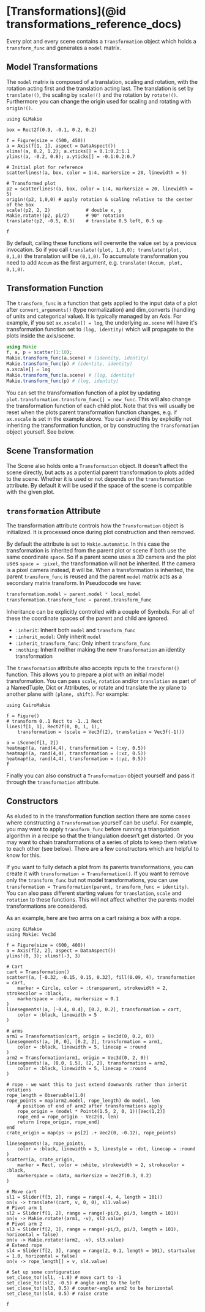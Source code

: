 # [Transformations](@id transformations_reference_docs)

Every plot and every scene contains a `Transformation` object which holds a `transform_func` and generates a `model` matrix.

## Model Transformations

The `model` matrix is composed of a translation, scaling and rotation, with the rotation acting first and the translation acting last.
The translation is set by `translate!()`, the scaling by `scale!()` and the rotation by `rotate!()`.
Furthermore you can change the origin used for scaling and rotating with `origin!()`.

```@figure backend=GLMakie
using GLMakie

box = Rect2f(0.9, -0.1, 0.2, 0.2)

f = Figure(size = (500, 450))
a = Axis(f[1, 1], aspect = DataAspect())
xlims!(a, 0.2, 1.2); a.xticks[] = 0.1:0.2:1.1
ylims!(a, -0.2, 0.8); a.yticks[] = -0.1:0.2:0.7

# Initial plot for reference
scatterlines!(a, box, color = 1:4, markersize = 20, linewidth = 5)

# Transformed plot
p2 = scatterlines!(a, box, color = 1:4, markersize = 20, linewidth = 5)
origin!(p2, 1,0,0) # apply rotation & scaling relative to the center of the box
scale!(p2, 2, 2)             # double x, y
Makie.rotate!(p2, pi/2)      # 90° rotation
translate!(p2, -0.5, 0.5)    # translate 0.5 left, 0.5 up

f
```

By default, calling these functions will overwrite the value set by a previous invocation.
So if you call `translate!(plot, 1,0,0); translate!(plot, 0,1,0)` the translation will be `(0,1,0)`.
To accumulate transformation you need to add `Accum` as the first argument, e.g. `translate!(Accum, plot, 0,1,0)`.

## Transformation Function

The `transform_func` is a function that gets applied to the input data of a plot after `convert_arguments()` (type normalization) and dim_converts (handling of units and categorical value).
It is typically managed by an Axis.
For example, if you set `ax.xscale[] = log`, the underlying `ax.scene` will have it's transformation function set to `(log, identity)` which will propagate to the plots inside the axis/scene.

```julia
using Makie
f, a, p = scatter(1:10);
Makie.transform_func(a.scene) # (identity, identity)
Makie.transform_func(p) # (identity, identity)
a.xscale[] = log
Makie.transform_func(a.scene) # (log, identity)
Makie.transform_func(p) # (log, identity)
```

You can set the transformation function of a plot by updating `plot.transformation.transform_func[] = new_func`.
This will also change the transformation function of each child plot.
Note that this will usually be reset when the plots parent transformation function changes, e.g. if `ax.xscale` is set in the example above.
You can avoid this by explicitly not inheriting the transformation function, or by constructing the `Transformation` object yourself.
See below.

## Scene Transformation

The Scene also holds onto a `Transformation` object.
It doesn't affect the scene directly, but acts as a potential parent transformation to plots added to the scene.
Whether it is used or not depends on the `transformation` attribute.
By default it will be used if the space of the scene is compatible with the given plot.

## `transformation` Attribute

The transformation attribute controls how the `Transformation` object is initialized.
It is processed once during plot construction and then removed.

By default the attribute is set to `Makie.automatic`.
In this case the transformation is inherited from the parent plot or scene if both use the same coordinate `space`.
So if a parent scene uses a 3D camera and the plot uses `space = :pixel`, the transformation will not be inherited.
If the camera is a pixel camera instead, it will be.
When a transformation is inherited, the parent `transform_func` is reused and the parent `model` matrix acts as a secondary matrix transform.
In Pseudocode we have:

```julia
transformation.model = parent.model * local_model
transformation.transform_func = parent.transform_func
```

Inheritance can be explicitly controlled with a couple of Symbols.
For all of these the coordinate spaces of the parent and child are ignored.
- `:inherit`: Inherit both `model` and `transform_func`
- `:inherit_model`: Only inherit `model`
- `:inherit_transform_func`: Only inherit `transform_func`
- `:nothing`: Inherit neither making the new `Transformation` an identity transformation

The `transformation` attribute also accepts inputs to the `transform!()` function.
This allows you to prepare a plot with an initial model transformation.
You can pass `scale`, `rotation` and/or `translation` as part of a NamedTuple, Dict or Attributes, or rotate and translate the xy plane to another plane with `(plane, shift)`.
For example:

```@figure
using CairoMakie

f = Figure()
# transform 0..1 Rect to -1..1 Rect
lines(f[1, 1], Rect2f(0, 0, 1, 1),
    transformation = (scale = Vec3f(2), translation = Vec3f(-1)))

a = LScene(f[1, 2])
heatmap!(a, rand(4,4), transformation = (:xy, 0.5))
heatmap!(a, rand(4,4), transformation = (:xz, 0.5))
heatmap!(a, rand(4,4), transformation = (:yz, 0.5))
f
```

Finally you can also construct a `Transformation` object yourself and pass it through the `transformation` attribute.

## Constructors

As eluded to in the transformation function section there are some cases where constructing a `Transformation` yourself can be useful.
For example, you may want to apply `transform_func` before running a triangulation algorithm in a recipe so that the triangulation doesn't get distorted.
Or you may want to chain transformations of a series of plots to keep them relative to each other (see below).
There are a few constructors which are helpful to know for this.

If you want to fully detach a plot from its parents transformations, you can create it with `transformation = Transformation()`.
If you want to remove only the `transform_func` but not model transformations, you can use `transformation = Transformation(parent, transform_func = identity)`.
You can also pass different starting values for `translation`, `scale` and `rotation` to these functions.
This will not affect whether the parents model transformations are considered.

As an example, here are two arms on a cart raising a box with a rope.

```@figure backend=GLMakie
using GLMakie
using Makie: Vec3d

f = Figure(size = (600, 400))
a = Axis(f[2, 2], aspect = DataAspect())
ylims!(0, 3); xlims!(-3, 3)

# Cart
cart = Transformation()
scatter!(a, [-0.32, -0.15, 0.15, 0.32], fill(0.09, 4), transformation = cart,
    marker = Circle, color = :transparent, strokewidth = 2, strokecolor = :black,
    markerspace = :data, markersize = 0.1
)
linesegments!(a, [-0.4, 0.4], [0.2, 0.2], transformation = cart,
    color = :black, linewidth = 5
)

# arms
arm1 = Transformation(cart, origin = Vec3d(0, 0.2, 0))
linesegments!(a, [0, 0], [0.2, 2], transformation = arm1,
    color = :black, linewidth = 5, linecap = :round
)
arm2 = Transformation(arm1, origin = Vec3d(0, 2, 0))
linesegments!(a, [0.0, 1.5], [2, 2], transformation = arm2,
    color = :black, linewidth = 5, linecap = :round
)

# rope - we want this to just extend downwards rather than inherit rotations
rope_length = Observable(1.0)
rope_points = map(arm2.model, rope_length) do model, len
    # position of end of arm2 after transformations apply
    rope_origin = (model * Point4(1.5, 2, 0, 1))[Vec(1,2)]
    rope_end = rope_origin - Vec2(0, len)
    return [rope_origin, rope_end]
end
crate_origin = map(ps -> ps[2] .+ Vec2(0, -0.12), rope_points)

linesegments!(a, rope_points,
    color = :black, linewidth = 3, linestyle = :dot, linecap = :round
)
scatter!(a, crate_origin,
    marker = Rect, color = :white, strokewidth = 2, strokecolor = :black,
    markerspace = :data, markersize = Vec2f(0.3, 0.2)
)

# Move cart
sl1 = Slider(f[3, 2], range = range(-4, 4, length = 101))
on(v -> translate!(cart, v, 0, 0), sl1.value)
# Pivot arm 1
sl2 = Slider(f[1, 2], range = range(-pi/3, pi/3, length = 101))
on(v -> Makie.rotate!(arm1, -v), sl2.value)
# Pivot arm 2
sl3 = Slider(f[2, 1], range = range(-pi/3, pi/3, length = 101), horizontal = false)
on(v -> Makie.rotate!(arm2, -v), sl3.value)
# Extend rope
sl4 = Slider(f[2, 3], range = range(2, 0.1, length = 101), startvalue = 1.0, horizontal = false)
on(v -> rope_length[] = v, sl4.value)

# Set up some configuration
set_close_to!(sl1, -1.0) # move cart to -1
set_close_to!(sl2, -0.5) # angle arm1 to the left
set_close_to!(sl3, 0.5) # counter-angle arm2 to be horizontal
set_close_to!(sl4, 0.5) # raise crate

f
```